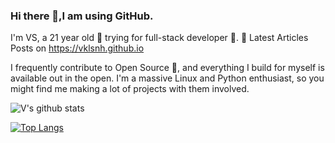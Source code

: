 ### Hi there 👋,I am using GitHub.

I'm VS, a 21 year old 🚀 trying for full-stack developer 🔨.
📕 Latest Articles Posts on 
https://vklsnh.github.io

I frequently contribute to Open Source 🌿, and everything I build for myself is available out in the open. I'm a massive Linux and Python enthusiast, so you might find me making a lot of projects with them involved.


  ![V's github stats](https://github-readme-stats.vercel.app/api?username=vklsnh&count_private=true&show_icons=true&theme=tokyonight)
 
 [![Top Langs](https://github-readme-stats.vercel.app/api/top-langs/?username=vklsnh&theme=onedark&langs_count=10&layout=compact&hide=prolog)](https://github.com/vklsnh/github-readme-stats)




<!--
**vklsnh/vklsnh** is a ✨ _special_ ✨ repository because its `README.md` (this file) appears on your GitHub profile.

Here are some ideas to get you started:

- 🔭 I’m currently working on ...
- 🌱 I’m currently learning ...
- 👯 I’m looking to collaborate on ...
- 🤔 I’m looking for help with ...
- 💬 Ask me about ...
- 📫 How to reach me: ...
- 😄 Pronouns: ...
- ⚡ Fun fact: ...
-->
